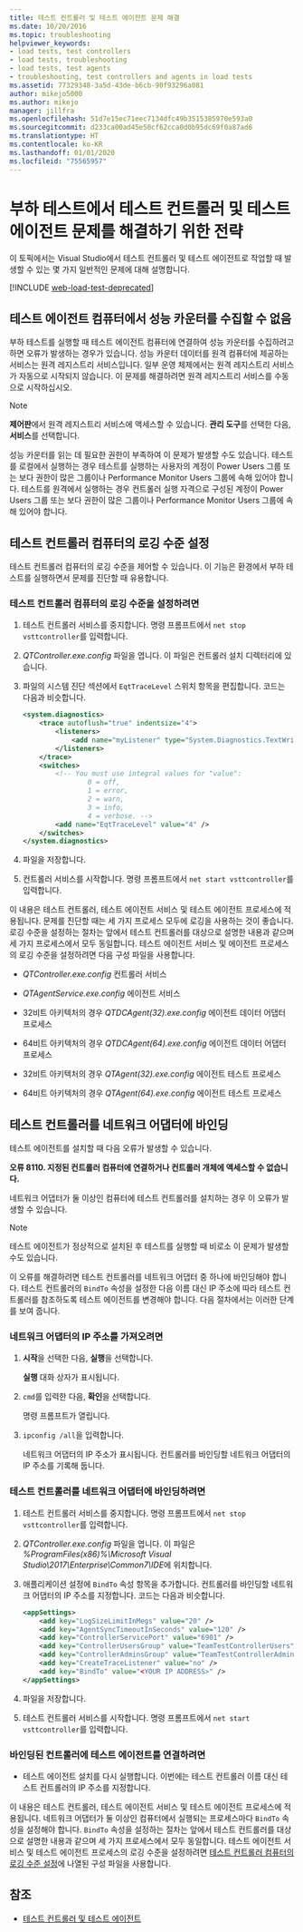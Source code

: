 ```yaml
---
title: 테스트 컨트롤러 및 테스트 에이전트 문제 해결
ms.date: 10/20/2016
ms.topic: troubleshooting
helpviewer_keywords:
- load tests, test controllers
- load tests, troubleshooting
- load tests, test agents
- troubleshooting, test controllers and agents in load tests
ms.assetid: 77329348-3a5d-43de-b6cb-90f93296a081
author: mikejo5000
ms.author: mikejo
manager: jillfra
ms.openlocfilehash: 51d7e15ec71eec7134dfc49b3515385970e593a0
ms.sourcegitcommit: d233ca00ad45e50cf62cca0d0b95dc69f0a87ad6
ms.translationtype: HT
ms.contentlocale: ko-KR
ms.lasthandoff: 01/01/2020
ms.locfileid: "75565957"
---
```

# <a name="strategies-for-troubleshooting-test-controllers-and-test-agents-in-load-tests"></a>부하 테스트에서 테스트 컨트롤러 및 테스트 에이전트 문제를 해결하기 위한 전략

이 토픽에서는 Visual Studio에서 테스트 컨트롤러 및 테스트 에이전트로 작업할 때 발생할 수 있는 몇 가지 일반적인 문제에 대해 설명합니다.

[!INCLUDE [web-load-test-deprecated](includes/web-load-test-deprecated.md)]

## <a name="unable-to-collect-performance-counters-on-test-agent-computer"></a>테스트 에이전트 컴퓨터에서 성능 카운터를 수집할 수 없음

부하 테스트를 실행할 때 테스트 에이전트 컴퓨터에 연결하여 성능 카운터를 수집하려고 하면 오류가 발생하는 경우가 있습니다. 성능 카운터 데이터를 원격 컴퓨터에 제공하는 서비스는 원격 레지스트리 서비스입니다. 일부 운영 체제에서는 원격 레지스트리 서비스가 자동으로 시작되지 않습니다. 이 문제를 해결하려면 원격 레지스트리 서비스를 수동으로 시작하십시오.

> [!NOTE]
> **제어판**에서 원격 레지스트리 서비스에 액세스할 수 있습니다. **관리 도구**를 선택한 다음, **서비스**를 선택합니다.

성능 카운터를 읽는 데 필요한 권한이 부족하여 이 문제가 발생할 수도 있습니다. 테스트를 로컬에서 실행하는 경우 테스트를 실행하는 사용자의 계정이 Power Users 그룹 또는 보다 권한이 많은 그룹이나 Performance Monitor Users 그룹에 속해 있어야 합니다. 테스트를 원격에서 실행하는 경우 컨트롤러 실행 자격으로 구성된 계정이 Power Users 그룹 또는 보다 권한이 많은 그룹이나 Performance Monitor Users 그룹에 속해 있어야 합니다.

## <a name="set-the-logging-level-on-a-test-controller-computer"></a>테스트 컨트롤러 컴퓨터의 로깅 수준 설정

테스트 컨트롤러 컴퓨터의 로깅 수준을 제어할 수 있습니다. 이 기능은 환경에서 부하 테스트를 실행하면서 문제를 진단할 때 유용합니다.

### <a name="to-set-the-logging-level-on-a-test-controller-computer"></a>테스트 컨트롤러 컴퓨터의 로깅 수준을 설정하려면

1. 테스트 컨트롤러 서비스를 중지합니다. 명령 프롬프트에서 `net stop vsttcontroller`를 입력합니다.

2. *QTController.exe.config* 파일을 엽니다. 이 파일은 컨트롤러 설치 디렉터리에 있습니다.

3. 파일의 시스템 진단 섹션에서 `EqtTraceLevel` 스위치 항목을 편집합니다. 코드는 다음과 비슷합니다.

    ```xml
    <system.diagnostics>
        <trace autoflush="true" indentsize="4">
            <listeners>
                <add name="myListener" type="System.Diagnostics.TextWriterTraceListener" initializeData="d:\VSTestHost.log" />
            </listeners>
        </trace>
        <switches>
            <!-- You must use integral values for "value":
                    0 = off,
                    1 = error,
                    2 = warn,
                    3 = info,
                    4 = verbose. -->
            <add name="EqtTraceLevel" value="4" />
        </switches>
    </system.diagnostics>
    ```

4. 파일을 저장합니다.

5. 컨트롤러 서비스를 시작합니다. 명령 프롬프트에서 `net start vsttcontroller`를 입력합니다.

이 내용은 테스트 컨트롤러, 테스트 에이전트 서비스 및 테스트 에이전트 프로세스에 적용됩니다. 문제를 진단할 때는 세 가지 프로세스 모두에 로깅을 사용하는 것이 좋습니다. 로깅 수준을 설정하는 절차는 앞에서 테스트 컨트롤러를 대상으로 설명한 내용과 같으며 세 가지 프로세스에서 모두 동일합니다. 테스트 에이전트 서비스 및 에이전트 프로세스의 로깅 수준을 설정하려면 다음 구성 파일을 사용합니다.

- *QTController.exe.config* 컨트롤러 서비스

- *QTAgentService.exe.config* 에이전트 서비스

- 32비트 아키텍처의 경우 *QTDCAgent(32).exe.config* 에이전트 데이터 어댑터 프로세스

- 64비트 아키텍처의 경우 *QTDCAgent(64).exe.config* 에이전트 데이터 어댑터 프로세스

- 32비트 아키텍처의 경우 *QTAgent(32).exe.config* 에이전트 테스트 프로세스

- 64비트 아키텍처의 경우 *QTAgent(64).exe.config* 에이전트 테스트 프로세스

## <a name="bind-a-test-controller-to-a-network-adapter"></a>테스트 컨트롤러를 네트워크 어댑터에 바인딩

테스트 에이전트를 설치할 때 다음 오류가 발생할 수 있습니다.

**오류 8110. 지정된 컨트롤러 컴퓨터에 연결하거나 컨트롤러 개체에 액세스할 수 없습니다.**

네트워크 어댑터가 둘 이상인 컴퓨터에 테스트 컨트롤러를 설치하는 경우 이 오류가 발생할 수 있습니다.

> [!NOTE]
> 테스트 에이전트가 정상적으로 설치된 후 테스트를 실행할 때 비로소 이 문제가 발생할 수도 있습니다.

이 오류를 해결하려면 테스트 컨트롤러를 네트워크 어댑터 중 하나에 바인딩해야 합니다. 테스트 컨트롤러의 `BindTo` 속성을 설정한 다음 이름 대신 IP 주소에 따라 테스트 컨트롤러를 참조하도록 테스트 에이전트를 변경해야 합니다. 다음 절차에서는 이러한 단계를 보여 줍니다.

### <a name="to-obtain-the-ip-address-of-the-network-adapter"></a>네트워크 어댑터의 IP 주소를 가져오려면

1. **시작**을 선택한 다음, **실행**을 선택합니다.

     **실행** 대화 상자가 표시됩니다.

2. `cmd`를 입력한 다음, **확인**을 선택합니다.

     명령 프롬프트가 열립니다.

3. `ipconfig /all`을 입력합니다.

     네트워크 어댑터의 IP 주소가 표시됩니다. 컨트롤러를 바인딩할 네트워크 어댑터의 IP 주소를 기록해 둡니다.

### <a name="to-bind-a-test-controller-to-a-network-adapter"></a>테스트 컨트롤러를 네트워크 어댑터에 바인딩하려면

1. 테스트 컨트롤러 서비스를 중지합니다. 명령 프롬프트에서 `net stop vsttcontroller`를 입력합니다.

2. *QTController.exe.config* 파일을 엽니다. 이 파일은 *%ProgramFiles(x86)%\Microsoft Visual Studio\2017\Enterprise\Common7\IDE*에 위치합니다.

3. 애플리케이션 설정에 `BindTo` 속성 항목을 추가합니다. 컨트롤러를 바인딩할 네트워크 어댑터의 IP 주소를 지정합니다. 코드는 다음과 비슷합니다.

    ```xml
    <appSettings>
        <add key="LogSizeLimitInMegs" value="20" />
        <add key="AgentSyncTimeoutInSeconds" value="120" />
        <add key="ControllerServicePort" value="6901" />
        <add key="ControllerUsersGroup" value="TeamTestControllerUsers" />
        <add key="ControllerAdminsGroup" value="TeamTestControllerAdmins" />
        <add key="CreateTraceListener" value="no" />
        <add key="BindTo" value="<YOUR IP ADDRESS>" />
    </appSettings>
    ```

4. 파일을 저장합니다.

5. 테스트 컨트롤러 서비스를 시작합니다. 명령 프롬프트에서 `net start vsttcontroller`를 입력합니다.

### <a name="to-connect-a-test-agent-to-a-bound-controller"></a>바인딩된 컨트롤러에 테스트 에이전트를 연결하려면

- 테스트 에이전트 설치를 다시 실행합니다. 이번에는 테스트 컨트롤러 이름 대신 테스트 컨트롤러의 IP 주소를 지정합니다.

이 내용은 테스트 컨트롤러, 테스트 에이전트 서비스 및 테스트 에이전트 프로세스에 적용됩니다. 네트워크 어댑터가 둘 이상인 컴퓨터에서 실행되는 프로세스마다 `BindTo` 속성을 설정해야 합니다. `BindTo` 속성을 설정하는 절차는 앞에서 테스트 컨트롤러를 대상으로 설명한 내용과 같으며 세 가지 프로세스에서 모두 동일합니다. 테스트 에이전트 서비스 및 테스트 에이전트 프로세스의 로깅 수준을 설정하려면 [테스트 컨트롤러 컴퓨터의 로깅 수준 설정](#set-the-logging-level-on-a-test-controller-computer)에 나열된 구성 파일을 사용합니다.

## <a name="see-also"></a>참조

- [테스트 컨트롤러 및 테스트 에이전트](../test/configure-test-agents-and-controllers-for-load-tests.md)
